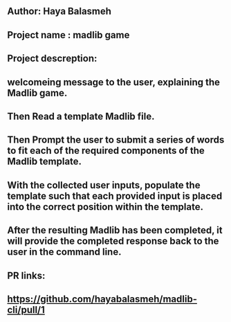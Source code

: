 ## Author: Haya Balasmeh
## Project name : madlib game
## Project descreption: 

## welcomeing message to the user, explaining the Madlib game.
## Then Read a template Madlib file.
## Then Prompt the user to submit a series of words to fit each of the required components of the Madlib template.
## With the collected user inputs, populate the template such that each provided input is placed into the correct position within the template.
## After the resulting Madlib has been completed, it will provide the completed response back to the user in the command line.
## PR links:
## https://github.com/hayabalasmeh/madlib-cli/pull/1
